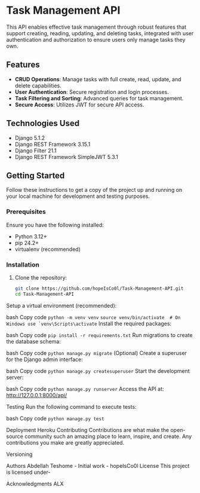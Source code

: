 # Task Management API

This API enables effective task management through robust features that support creating, reading, updating, and deleting tasks, integrated with user authentication and authorization to ensure users only manage tasks they own.

## Features

- **CRUD Operations**: Manage tasks with full create, read, update, and delete capabilities.
- **User Authentication**: Secure registration and login processes.
- **Task Filtering and Sorting**: Advanced queries for task management.
- **Secure Access**: Utilizes JWT for secure API access.

## Technologies Used

- Django 5.1.2
- Django REST Framework 3.15.1
- Django Filter 21.1
- Django REST Framework SimpleJWT 5.3.1

## Getting Started

Follow these instructions to get a copy of the project up and running on your local machine for development and testing purposes.

### Prerequisites

Ensure you have the following installed:
- Python 3.12+
- pip 24.2+
- virtualenv (recommended)

### Installation

1. Clone the repository:
   ```bash
   git clone https://github.com/hopeIsCo0l/Task-Management-API.git
   cd Task-Management-API
Setup a virtual environment (recommended):

bash
Copy code
```python -m venv venv```
```source venv/bin/activate  # On Windows use `venv\Scripts\activate```
Install the required packages:

bash
Copy code
```pip install -r requirements.txt```
Run migrations to create the database schema:

bash
Copy code
```python manage.py migrate```
(Optional) Create a superuser for the Django admin interface:

bash
Copy code
```python manage.py createsuperuser```
Start the development server:

bash
Copy code
```python manage.py runserver```
Access the API at: http://127.0.0.1:8000/api/

Testing
Run the following command to execute tests:

bash
Copy code
```python manage.py test```

Deployment
Heroku
Contributing
Contributions are what make the open-source community such an amazing place to learn, inspire, and create. Any contributions you make are greatly appreciated.

Versioning

Authors
Abdellah Teshome - Initial work - hopeIsCo0l
License
This project is licensed under-

Acknowledgments
ALX
